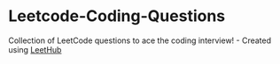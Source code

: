# Leetcode-Coding-Questions
Collection of LeetCode questions to ace the coding interview! - Created using [LeetHub](https://github.com/QasimWani/LeetHub)
